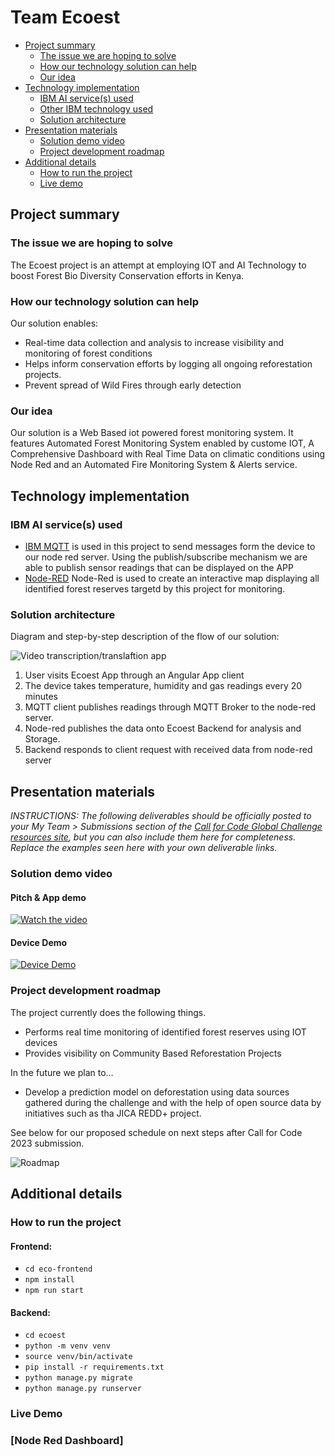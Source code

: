 # Team Ecoest

- [Project summary](#project-summary)
  - [The issue we are hoping to solve](#the-issue-we-are-hoping-to-solve)
  - [How our technology solution can help](#how-our-technology-solution-can-help)
  - [Our idea](#our-idea)
- [Technology implementation](#technology-implementation)
  - [IBM AI service(s) used](#ibm-ai-services-used)
  - [Other IBM technology used](#other-ibm-technology-used)
  - [Solution architecture](#solution-architecture)
- [Presentation materials](#presentation-materials)
  - [Solution demo video](#solution-demo-video)
  - [Project development roadmap](#project-development-roadmap)
- [Additional details](#additional-details)
  - [How to run the project](#how-to-run-the-project)
  - [Live demo](#live-demo)



## Project summary

### The issue we are hoping to solve

The Ecoest project is an attempt at employing IOT and AI Technology to boost Forest Bio Diversity Conservation efforts in
Kenya. 
### How our technology solution can help
Our solution enables:
- Real-time data collection and analysis to increase visibility and monitoring of forest conditions
- Helps inform conservation efforts by logging all ongoing reforestation projects.
- Prevent spread of Wild Fires through early detection

### Our idea

Our solution is a Web Based iot powered forest monitoring system. It features Automated Forest Monitoring System enabled by custome IOT, A Comprehensive Dashboard with Real Time Data on
climatic conditions using Node Red and an Automated Fire Monitoring System & Alerts service. 

[//]: # (More detail is available in our [description document]&#40;./docs/DESCRIPTION.md&#41;.)

## Technology implementation

### IBM AI service(s) used

- [IBM MQTT](https://cloud.ibm.com/catalog/services/natural-language-understanding) 
is used in this project to send messages form the device to our node red server. Using the publish/subscribe mechanism we are able to publish sensor readings that can be displayed on the APP
- [Node-RED](https://nodered.org/) Node-Red is used to create an interactive map displaying all identified forest reserves targetd by this project for monitoring.

### Solution architecture

Diagram and step-by-step description of the flow of our solution:

![Video transcription/translaftion app](images/Ecoest-Arch-diagram.png)

1. User visits Ecoest App through an Angular App client
2. The device takes temperature, humidity and gas readings every 20 minutes
3. MQTT client publishes readings through MQTT Broker to the node-red server. 
4. Node-red publishes the data onto Ecoest Backend for analysis and Storage.
5. Backend responds to client request with received data from node-red server

## Presentation materials

_INSTRUCTIONS: The following deliverables should be officially posted to your My Team > Submissions section of the [Call for Code Global Challenge resources site](https://cfc-prod.skillsnetwork.site/), but you can also include them here for completeness. Replace the examples seen here with your own deliverable links._

### Solution demo video
#### Pitch & App demo
[![Watch the video](images/ecoest.png)](https://youtu.be/SCYO1oMahn0)
#### Device Demo
[![Device Demo](images/device_demo.png)](https://youtu.be/HseShz0qIdE)

### Project development roadmap

The project currently does the following things.

- Performs real time monitoring of identified forest reserves using IOT devices 
- Provides visibility on Community Based Reforestation Projects


In the future we plan to...

- Develop a prediction model on deforestation using data sources gathered during the challenge and with the help of open source data by initiatives such as tha JICA REDD+ project.


See below for our proposed schedule on next steps after Call for Code 2023 submission.

![Roadmap](./images/Ecoest-roadmap.png)

## Additional details

### How to run the project
#### Frontend:
  * ```cd eco-frontend```
  * ```npm install```
  * ```npm run start```
#### Backend:
  * ```cd ecoest```
  * ```python -m venv venv```
  * ```source venv/bin/activate```
  * ```pip install -r requirements.txt```
  * ```python manage.py migrate```
  * ```python manage.py runserver```
### Live Demo
### [Node Red Dashboard]
